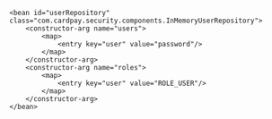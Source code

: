 
    <bean id="userRepository" class="com.cardpay.security.components.InMemoryUserRepository">
        <constructor-arg name="users">
            <map>
                <entry key="user" value="password"/>
            </map>
        </constructor-arg>
        <constructor-arg name="roles">
            <map>
                <entry key="user" value="ROLE_USER"/>
            </map>
        </constructor-arg>
    </bean>
